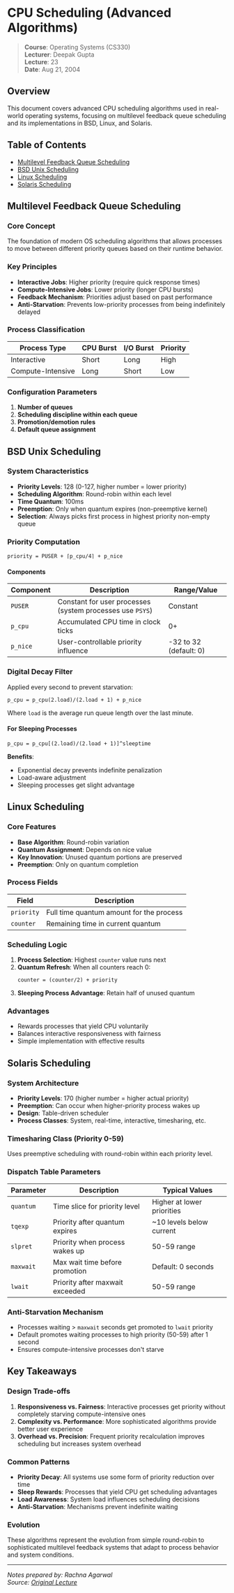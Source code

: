 # CPU Scheduling (Advanced Algorithms)

> **Course**: Operating Systems (CS330)  
> **Lecturer**: Deepak Gupta  
> **Lecture**: 23  
> **Date**: Aug 21, 2004  

## Overview

This document covers advanced CPU scheduling algorithms used in real-world operating systems, focusing on multilevel feedback queue scheduling and its implementations in BSD, Linux, and Solaris.

## Table of Contents

- [Multilevel Feedback Queue Scheduling](#multilevel-feedback-queue-scheduling)
- [BSD Unix Scheduling](#bsd-unix-scheduling)
- [Linux Scheduling](#linux-scheduling)
- [Solaris Scheduling](#solaris-scheduling)

## Multilevel Feedback Queue Scheduling

### Core Concept

The foundation of modern OS scheduling algorithms that allows processes to move between different priority queues based on their runtime behavior.

### Key Principles

- **Interactive Jobs**: Higher priority (require quick response times)
- **Compute-Intensive Jobs**: Lower priority (longer CPU bursts)
- **Feedback Mechanism**: Priorities adjust based on past performance
- **Anti-Starvation**: Prevents low-priority processes from being indefinitely delayed

### Process Classification

| Process Type | CPU Burst | I/O Burst | Priority |
|--------------|-----------|-----------|----------|
| Interactive | Short | Long | High |
| Compute-Intensive | Long | Short | Low |

### Configuration Parameters

1. **Number of queues**
2. **Scheduling discipline within each queue**
3. **Promotion/demotion rules**
4. **Default queue assignment**

## BSD Unix Scheduling

### System Characteristics

- **Priority Levels**: 128 (0-127, higher number = lower priority)
- **Scheduling Algorithm**: Round-robin within each level
- **Time Quantum**: 100ms
- **Preemption**: Only when quantum expires (non-preemptive kernel)
- **Selection**: Always picks first process in highest priority non-empty queue

### Priority Computation

```
priority = PUSER + ⌈p_cpu/4⌉ + p_nice
```

#### Components

| Component | Description | Range/Value |
|-----------|-------------|-------------|
| `PUSER` | Constant for user processes (system processes use `PSYS`) | Constant |
| `p_cpu` | Accumulated CPU time in clock ticks | 0+ |
| `p_nice` | User-controllable priority influence | -32 to 32 (default: 0) |

### Digital Decay Filter

Applied every second to prevent starvation:

```
p_cpu = p_cpu(2.load)/(2.load + 1) + p_nice
```

Where `load` is the average run queue length over the last minute.

#### For Sleeping Processes

```
p_cpu = p_cpu[(2.load)/(2.load + 1)]^sleeptime
```

**Benefits**:
- Exponential decay prevents indefinite penalization
- Load-aware adjustment
- Sleeping processes get slight advantage

## Linux Scheduling

### Core Features

- **Base Algorithm**: Round-robin variation
- **Quantum Assignment**: Depends on nice value
- **Key Innovation**: Unused quantum portions are preserved
- **Preemption**: Only on quantum completion

### Process Fields

| Field | Description |
|-------|-------------|
| `priority` | Full time quantum amount for the process |
| `counter` | Remaining time in current quantum |

### Scheduling Logic

1. **Process Selection**: Highest `counter` value runs next
2. **Quantum Refresh**: When all counters reach 0:
   ```
   counter = (counter/2) + priority
   ```
3. **Sleeping Process Advantage**: Retain half of unused quantum

### Advantages

- Rewards processes that yield CPU voluntarily
- Balances interactive responsiveness with fairness
- Simple implementation with effective results

## Solaris Scheduling

### System Architecture

- **Priority Levels**: 170 (higher number = higher actual priority)
- **Preemption**: Can occur when higher-priority process wakes up
- **Design**: Table-driven scheduler
- **Process Classes**: System, real-time, interactive, timesharing, etc.

### Timesharing Class (Priority 0-59)

Uses preemptive scheduling with round-robin within each priority level.

### Dispatch Table Parameters

| Parameter | Description | Typical Values |
|-----------|-------------|----------------|
| `quantum` | Time slice for priority level | Higher at lower priorities |
| `tqexp` | Priority after quantum expires | ~10 levels below current |
| `slpret` | Priority when process wakes up | 50-59 range |
| `maxwait` | Max wait time before promotion | Default: 0 seconds |
| `lwait` | Priority after maxwait exceeded | 50-59 range |

### Anti-Starvation Mechanism

- Processes waiting > `maxwait` seconds get promoted to `lwait` priority
- Default promotes waiting processes to high priority (50-59) after 1 second
- Ensures compute-intensive processes don't starve

## Key Takeaways

### Design Trade-offs

1. **Responsiveness vs. Fairness**: Interactive processes get priority without completely starving compute-intensive ones
2. **Complexity vs. Performance**: More sophisticated algorithms provide better user experience
3. **Overhead vs. Precision**: Frequent priority recalculation improves scheduling but increases system overhead

### Common Patterns

- **Priority Decay**: All systems use some form of priority reduction over time
- **Sleep Rewards**: Processes that yield CPU get scheduling advantages
- **Load Awareness**: System load influences scheduling decisions
- **Anti-Starvation**: Mechanisms prevent indefinite waiting

### Evolution

These algorithms represent the evolution from simple round-robin to sophisticated multilevel feedback systems that adapt to process behavior and system conditions.

---

*Notes prepared by: Rachna Agarwal*  
*Source: [Original Lecture](https://pankajmaurya.github.io/os-lectures-IITK/lecture23/default.html)*
